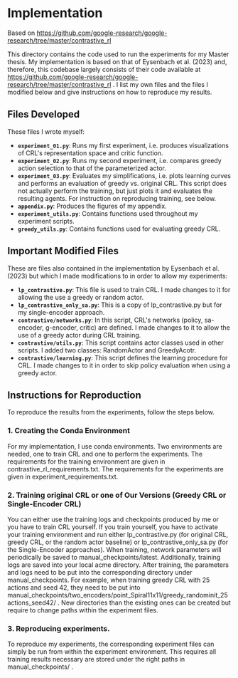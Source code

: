 # Implementation

Based on https://github.com/google-research/google-research/tree/master/contrastive_rl

This directory contains the code used to run the experiments for my Master thesis.
My implementation is based on that of Eysenbach et al. (2023) and, therefore, this codebase largely consists of their code available at https://github.com/google-research/google-research/tree/master/contrastive_rl .
I list my own files and the files I modified below and give instructions on how to reproduce my results.

## Files Developed

These files I wrote myself:

- **`experiment_01.py`**: Runs my first experiment, i.e. produces visualizations of CRL's representation space and critic function.
- **`experiment_02.py`**: Runs my second experiment, i.e. compares greedy action selection to that of the parameterized actor.
- **`experiment_03.py`**: Evaluates my simplifications, i.e. plots learning curves and performs an evaluation of greedy vs. original CRL. This script does not actually perform the training, but just plots it and evaluates the resulting agents. For instruction on reproducing training, see below.
- **`appendix.py`**: Produces the figures of my appendix.
- **`experiment_utils.py`**: Contains functions used throughout my experiment scripts.
- **`greedy_utils.py`**: Contains functions used for evaluating greedy CRL.

## Important Modified Files

These are files also contained in the implementation by Eysenbach et al. (2023) but which I made modifications to in order to allow my experiments:

- **`lp_contrastive.py`**: This file is used to train CRL. I made changes to it for allowing the use a greedy or random actor.
- **`lp_contrastive_only_sa.py`**: This is a copy of lp_contrastive.py but for my single-encoder approach.
- **`contrastive/networks.py`**: In this script, CRL's networks (policy, sa-encoder, g-encoder, critic) are defined. I made changes to it to allow the use of a greedy actor during CRL training.
- **`contrastive/utils.py`**: This script contains actor classes used in other scripts. I added two classes: RandomActor and GreedyAcotr.
- **`contrastive/learning.py`**: This script defines the learning procedure for CRL. I made changes to it in order to skip policy evaluation when using a greedy actor.

## Instructions for Reproduction

To reproduce the results from the experiments, follow the steps below.

### 1. Creating the Conda Environment

For my implementation, I use conda environments.
Two environments are needed, one to train CRL and one to perform the experiments.
The requirements for the training environment are given in contrastive_rl_requirements.txt.
The requirements for the experiments are given in experiment_requirements.txt.

### 2. Training original CRL or one of Our Versions (Greedy CRL or Single-Encoder CRL)

You can either use the training logs and checkpoints produced by me or you have to train CRL yourself.
If you train yourself, you have to activate your training environment and run either lp_contrastive.py (for original CRL, greedy CRL, or the random actor baseline) or lp_contrastive_only_sa.py (for the Single-Encoder approaches).
When training, network parameters will periodically be saved to manual_checkpoints/latest. 
Additionally, training logs are saved into your local acme directory.
After training, the parameters and logs need to be put into the corresponding directory under manual_checkpoints.
For example, when training greedy CRL with 25 actions and seed 42, they need to be put into manual_checkpoints/two_encoders/point_Spiral11x11/greedy_randominit_25actions_seed42/ .
New directories than the existing ones can be created but require to change paths within the experiment files.

### 3. Reproducing experiments.
To reproduce my experiments, the corresponding experiment files can simply be run from within the experiment environment.
This requires all training results necessary are stored under the right paths in manual_checkpoints/ .

